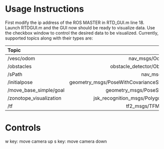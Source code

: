 
# Usage Instructions

First modify the ip address of the ROS MASTER in RTD_GUI.m line 18. Launch RTDGUI.m and the GUI now should be ready to visualize data. Use the checkbox window to control the desired data to be visualized. Currently, supported topics along with their types are:

|Topic                     |Types                                    |
| :----------------------- |-----------------:                       |
|/vesc/odom                |nav_msgs/Odometry                        |
|/obstacles                |obstacle_detector/Obstacles              |
|/sPath                    |nav_msgs/Path                            |
|/initialpose              |geometry_msgs/PoseWithCovarianceStamped  |
|/move_base_simple/goal    |geometry_msgs/PoseStamped                |
|/zonotope_visualization   |jsk_recognition_msgs/PolygonArray        |
|/tf                       | tf2_msgs/TFMessage                      |

# Controls
w key: move camera up 
s key: move camera down 

